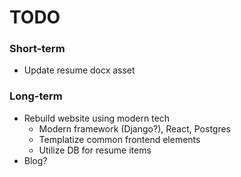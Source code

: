 # TODO

### Short-term
- Update resume docx asset

### Long-term
- Rebuild website using modern tech
    - Modern framework (Django?), React, Postgres
    - Templatize common frontend elements
    - Utilize DB for resume items
- Blog?